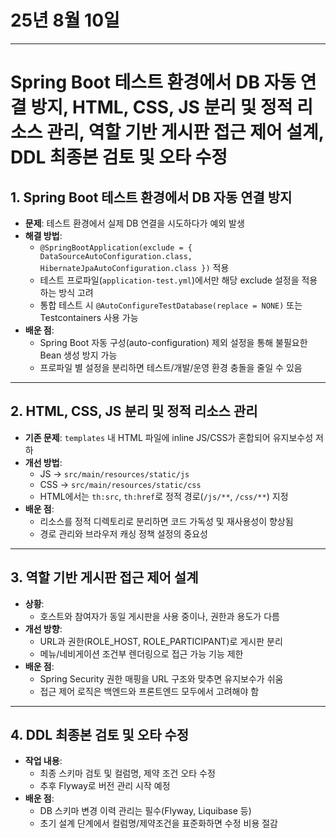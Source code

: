 # 25년 8월 10일


---


# Spring Boot 테스트 환경에서 DB 자동 연결 방지, HTML, CSS, JS 분리 및 정적 리소스 관리, 역할 기반 게시판 접근 제어 설계, DDL 최종본 검토 및 오타 수정

## 1. Spring Boot 테스트 환경에서 DB 자동 연결 방지
- **문제**: 테스트 환경에서 실제 DB 연결을 시도하다가 예외 발생
- **해결 방법**:
  - `@SpringBootApplication(exclude = { DataSourceAutoConfiguration.class, HibernateJpaAutoConfiguration.class })` 적용
  - 테스트 프로파일(`application-test.yml`)에서만 해당 exclude 설정을 적용하는 방식 고려
  - 통합 테스트 시 `@AutoConfigureTestDatabase(replace = NONE)` 또는 Testcontainers 사용 가능
- **배운 점**:
  - Spring Boot 자동 구성(auto-configuration) 제외 설정을 통해 불필요한 Bean 생성 방지 가능
  - 프로파일 별 설정을 분리하면 테스트/개발/운영 환경 충돌을 줄일 수 있음

---

## 2. HTML, CSS, JS 분리 및 정적 리소스 관리
- **기존 문제**: `templates` 내 HTML 파일에 inline JS/CSS가 혼합되어 유지보수성 저하
- **개선 방법**:
  - JS → `src/main/resources/static/js`
  - CSS → `src/main/resources/static/css`
  - HTML에서는 `th:src`, `th:href`로 정적 경로(`/js/**`, `/css/**`) 지정
- **배운 점**:
  - 리소스를 정적 디렉토리로 분리하면 코드 가독성 및 재사용성이 향상됨
  - 경로 관리와 브라우저 캐싱 정책 설정의 중요성

---

## 3. 역할 기반 게시판 접근 제어 설계
- **상황**:
  - 호스트와 참여자가 동일 게시판을 사용 중이나, 권한과 용도가 다름
- **개선 방향**:
  - URL과 권한(ROLE_HOST, ROLE_PARTICIPANT)로 게시판 분리
  - 메뉴/네비게이션 조건부 렌더링으로 접근 가능 기능 제한
- **배운 점**:
  - Spring Security 권한 매핑을 URL 구조와 맞추면 유지보수가 쉬움
  - 접근 제어 로직은 백엔드와 프론트엔드 모두에서 고려해야 함

---

## 4. DDL 최종본 검토 및 오타 수정
- **작업 내용**:
  - 최종 스키마 검토 및 컬럼명, 제약 조건 오타 수정
  - 추후 Flyway로 버전 관리 시작 예정
- **배운 점**:
  - DB 스키마 변경 이력 관리는 필수(Flyway, Liquibase 등)
  - 초기 설계 단계에서 컬럼명/제약조건을 표준화하면 수정 비용 절감
